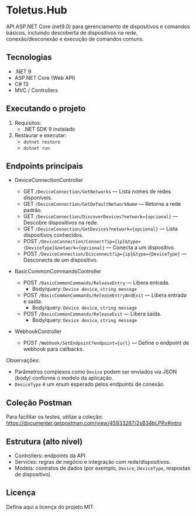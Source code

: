 # Toletus.Hub

API ASP.NET Core (net9.0) para gerenciamento de dispositivos e comandos básicos, incluindo descoberta de dispositivos na rede, conexão/desconexão e execução de comandos comuns.

## Tecnologias
- .NET 9
- ASP.NET Core (Web API)
- C# 13
- MVC / Controllers

## Executando o projeto
1. Requisitos:
    - .NET SDK 9 instalado
2. Restaurar e executar:
    - `dotnet restore`
    - `dotnet run`

## Endpoints principais

- DeviceConnectionController
    - GET `/DeviceConnection/GetNetworks` — Lista nomes de redes disponíveis.
    - GET `/DeviceConnection/GetDefaultNetworkName` — Retorna a rede padrão.
    - GET `/DeviceConnection/DiscoverDevices?network={opcional}` — Descobre dispositivos na rede.
    - GET `/DeviceConnection/GetDevices?network={opcional}` — Lista dispositivos conhecidos.
    - POST `/DeviceConnection/Connect?ip={ip}&type={DeviceType}&network={opcional}` — Conecta a um dispositivo.
    - POST `/DeviceConnection/Disconnect?ip={ip}&type={DeviceType}` — Desconecta de um dispositivo.

- BasicCommonCommandsController
    - POST `/BasicCommonCommands/ReleaseEntry` — Libera entrada.
        - Body/query: `Device device`, `string message`
    - POST `/BasicCommonCommands/ReleaseEntryAndExit` — Libera entrada e saída.
        - Body/query: `Device device`, `string message`
    - POST `/BasicCommonCommands/ReleaseExit` — Libera saída.
        - Body/query: `Device device`, `string message`

- WebhookController
    - POST `/Webhook/SetEndpoint?endpoint={url}` — Define o endpoint de webhook para callbacks.

Observações:
- Parâmetros complexos como `Device` podem ser enviados via JSON (body) conforme o modelo da aplicação.
- `DeviceType` é um enum esperado pelos endpoints de conexão.

## Coleção Postman
Para facilitar os testes, utilize a coleção:
https://documenter.getpostman.com/view/45933287/2sB34bLPRv#intro

## Estrutura (alto nível)
- Controllers: endpoints da API.
- Services: regras de negócio e integração com rede/dispositivos.
- Models: contratos de dados (por exemplo, `Device`, `DeviceType`, respostas de dispositivo).

## Licença
Defina aqui a licença do projeto MIT.
